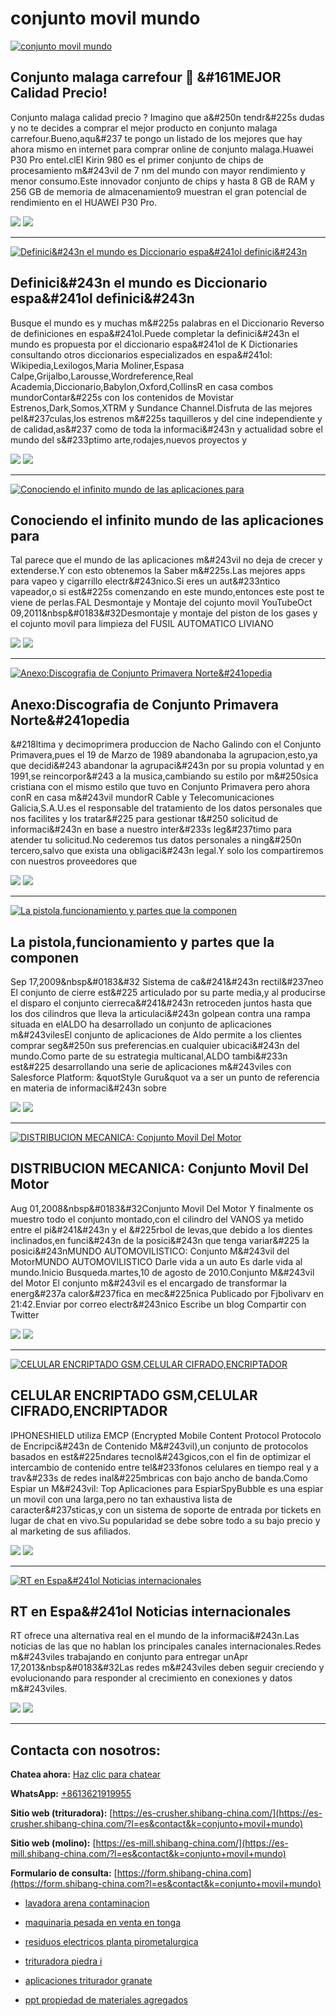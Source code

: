 # conjunto movil mundo

<a href="https://swt.shibang-china.com/?l=es&img&k=conjunto+movil+mundo" target="_blank">![conjunto movil mundo](http://static.shibang-china.com/all-800x300/273.jpg)</a>

## Conjunto malaga carrefour 🥇 &#161MEJOR Calidad Precio!
Conjunto malaga calidad precio ? Imagino que a&#250n tendr&#225s dudas y no te decides a comprar el mejor producto en conjunto malaga carrefour.Bueno,aqu&#237 te pongo un listado de los mejores que hay ahora mismo en internet para comprar online de conjunto malaga.Huawei P30 Pro entel.clEl Kirin 980 es el primer conjunto de chips de procesamiento m&#243vil de 7 nm del mundo con mayor rendimiento y menor consumo.Este innovador conjunto de chips y hasta 8 GB de RAM y 256 GB de memoria de almacenamiento9 muestran el gran potencial de rendimiento en el HUAWEI P30 Pro.


<a href="https://whatsapp.shibangsoft.com/WhatsApp.php" target="_blank" title="WhatsApp">![](http://static.shibang-china.com/icon/whatsapp.png)</a> <a href="https://swt.shibang-china.com/?l=es&icon&k=conjunto+movil+mundo" target="_blank">![](http://static.shibang-china.com/icon/chat-es.png)</a>

---

<a href="https://swt.shibang-china.com/?l=es&img&k=conjunto+movil+mundo" target="_blank">![Definici&#243n el mundo es Diccionario espa&#241ol definici&#243n](http://static.shibang-china.com/all-800x300/675.jpg)</a>

## Definici&#243n el mundo es Diccionario espa&#241ol definici&#243n
Busque el mundo es y muchas m&#225s palabras en el Diccionario Reverso de definiciones en espa&#241ol.Puede completar la definici&#243n el mundo es propuesta por el diccionario espa&#241ol de K Dictionaries consultando otros diccionarios especializados en espa&#241ol: Wikipedia,Lexilogos,Maria Moliner,Espasa Calpe,Grijalbo,Larousse,Wordreference,Real Academia,Diccionario,Babylon,Oxford,CollinsR en casa combos mundorContar&#225s con los contenidos de Movistar Estrenos,Dark,Somos,XTRM y Sundance Channel.Disfruta de las mejores pel&#237culas,los estrenos m&#225s taquilleros y del cine independiente y de calidad,as&#237 como de toda la informaci&#243n y actualidad sobre el mundo del s&#233ptimo arte,rodajes,nuevos proyectos y


<a href="https://whatsapp.shibangsoft.com/WhatsApp.php" target="_blank" title="WhatsApp">![](http://static.shibang-china.com/icon/whatsapp.png)</a> <a href="https://swt.shibang-china.com/?l=es&icon&k=conjunto+movil+mundo" target="_blank">![](http://static.shibang-china.com/icon/chat-es.png)</a>

---

<a href="https://swt.shibang-china.com/?l=es&img&k=conjunto+movil+mundo" target="_blank">![Conociendo el infinito mundo de las aplicaciones para](http://static.shibang-china.com/all-800x300/1245.jpg)</a>

## Conociendo el infinito mundo de las aplicaciones para
Tal parece que el mundo de las aplicaciones m&#243vil no deja de crecer y extenderse.Y con esto obtenemos la Saber m&#225s.Las mejores apps para vapeo y cigarrillo electr&#243nico.Si eres un aut&#233ntico vapeador,o si est&#225s comenzando en este mundo,entonces este post te viene de perlas.FAL Desmontaje y Montaje del cojunto movil YouTubeOct 09,2011&nbsp&#0183&#32Desmontaje y montaje del piston de los gases y el cojunto movil para limpieza del FUSIL AUTOMATICO LIVIANO


<a href="https://whatsapp.shibangsoft.com/WhatsApp.php" target="_blank" title="WhatsApp">![](http://static.shibang-china.com/icon/whatsapp.png)</a> <a href="https://swt.shibang-china.com/?l=es&icon&k=conjunto+movil+mundo" target="_blank">![](http://static.shibang-china.com/icon/chat-es.png)</a>

---

<a href="https://swt.shibang-china.com/?l=es&img&k=conjunto+movil+mundo" target="_blank">![Anexo:Discografia de Conjunto Primavera Norte&#241opedia](http://static.shibang-china.com/all-800x300/1455.jpg)</a>

## Anexo:Discografia de Conjunto Primavera Norte&#241opedia
&#218ltima y decimoprimera produccion de Nacho Galindo con el Conjunto Primavera,pues el 19 de Marzo de 1989 abandonaba la agrupacion,esto,ya que decidi&#243 abandonar la agrupaci&#243n por su propia voluntad y en 1991,se reincorpor&#243 a la musica,cambiando su estilo por m&#250sica cristiana con el mismo estilo que tuvo en Conjunto Primavera pero ahora conR en casa m&#243vil mundorR Cable y Telecomunicaciones Galicia,S.A.U.es el responsable del tratamiento de los datos personales que nos facilites y los tratar&#225 para gestionar t&#250 solicitud de informaci&#243n en base a nuestro inter&#233s leg&#237timo para atender tu solicitud.No cederemos tus datos personales a ning&#250n tercero,salvo que exista una obligaci&#243n legal.Y solo los compartiremos con nuestros proveedores que


<a href="https://whatsapp.shibangsoft.com/WhatsApp.php" target="_blank" title="WhatsApp">![](http://static.shibang-china.com/icon/whatsapp.png)</a> <a href="https://swt.shibang-china.com/?l=es&icon&k=conjunto+movil+mundo" target="_blank">![](http://static.shibang-china.com/icon/chat-es.png)</a>

---

<a href="https://swt.shibang-china.com/?l=es&img&k=conjunto+movil+mundo" target="_blank">![La pistola,funcionamiento y partes que la componen](http://static.shibang-china.com/all-800x300/1015.jpg)</a>

## La pistola,funcionamiento y partes que la componen
Sep 17,2009&nbsp&#0183&#32 Sistema de ca&#241&#243n rectil&#237neo El conjunto de cierre est&#225 articulado por su parte media,y al producirse el disparo el conjunto cierreca&#241&#243n retroceden juntos hasta que los dos cilindros que lleva la articulaci&#243n golpean contra una rampa situada en elALDO ha desarrollado un conjunto de aplicaciones m&#243vilesEl conjunto de aplicaciones de Aldo permite a los clientes comprar seg&#250n sus preferencias.en cualquier ubicaci&#243n del mundo.Como parte de su estrategia multicanal,ALDO tambi&#233n est&#225 desarrollando una serie de aplicaciones m&#243viles con Salesforce Platform: &quotStyle Guru&quot va a ser un punto de referencia en materia de informaci&#243n sobre


<a href="https://whatsapp.shibangsoft.com/WhatsApp.php" target="_blank" title="WhatsApp">![](http://static.shibang-china.com/icon/whatsapp.png)</a> <a href="https://swt.shibang-china.com/?l=es&icon&k=conjunto+movil+mundo" target="_blank">![](http://static.shibang-china.com/icon/chat-es.png)</a>

---

<a href="https://swt.shibang-china.com/?l=es&img&k=conjunto+movil+mundo" target="_blank">![DISTRIBUCION MECANICA: Conjunto Movil Del Motor](http://static.shibang-china.com/all-800x300/934.jpg)</a>

## DISTRIBUCION MECANICA: Conjunto Movil Del Motor
Aug 01,2008&nbsp&#0183&#32Conjunto Movil Del Motor Y finalmente os muestro todo el conjunto montado,con el cilindro del VANOS ya metido entre el pi&#241&#243n y el &#225rbol de levas,que debido a los dientes inclinados,en funci&#243n de la posici&#243n que tenga variar&#225 la posici&#243nMUNDO AUTOMOVILISTICO: Conjunto M&#243vil del MotorMUNDO AUTOMOVILISTICO Darle vida a un auto Es darle vida al mundo.Inicio Busqueda.martes,10 de agosto de 2010.Conjunto M&#243vil del Motor El conjunto m&#243vil es el encargado de transformar la energ&#237a calor&#237fica en mec&#225nica Publicado por Fjbolivarv en 21:42.Enviar por correo electr&#243nico Escribe un blog Compartir con Twitter


<a href="https://whatsapp.shibangsoft.com/WhatsApp.php" target="_blank" title="WhatsApp">![](http://static.shibang-china.com/icon/whatsapp.png)</a> <a href="https://swt.shibang-china.com/?l=es&icon&k=conjunto+movil+mundo" target="_blank">![](http://static.shibang-china.com/icon/chat-es.png)</a>

---

<a href="https://swt.shibang-china.com/?l=es&img&k=conjunto+movil+mundo" target="_blank">![CELULAR ENCRIPTADO GSM,CELULAR CIFRADO,ENCRIPTADOR](http://static.shibang-china.com/all-800x300/785.jpg)</a>

## CELULAR ENCRIPTADO GSM,CELULAR CIFRADO,ENCRIPTADOR
IPHONESHIELD utiliza EMCP (Encrypted Mobile Content Protocol Protocolo de Encripci&#243n de Contenido M&#243vil),un conjunto de protocolos basados en est&#225ndares tecnol&#243gicos,con el fin de optimizar el intercambio de contenido entre tel&#233fonos celulares en tiempo real y a trav&#233s de redes inal&#225mbricas con bajo ancho de banda.Como Espiar un M&#243vil: Top Aplicaciones para EspiarSpyBubble es una espiar un movil con una larga,pero no tan exhaustiva lista de caracter&#237sticas,y con un sistema de soporte de entrada por tickets en lugar de chat en vivo.Su popularidad se debe sobre todo a su bajo precio y al marketing de sus afiliados.


<a href="https://whatsapp.shibangsoft.com/WhatsApp.php" target="_blank" title="WhatsApp">![](http://static.shibang-china.com/icon/whatsapp.png)</a> <a href="https://swt.shibang-china.com/?l=es&icon&k=conjunto+movil+mundo" target="_blank">![](http://static.shibang-china.com/icon/chat-es.png)</a>

---

<a href="https://swt.shibang-china.com/?l=es&img&k=conjunto+movil+mundo" target="_blank">![RT en Espa&#241ol Noticias internacionales](http://static.shibang-china.com/all-800x300/1179.jpg)</a>

## RT en Espa&#241ol Noticias internacionales
RT ofrece una alternativa real en el mundo de la informaci&#243n.Las noticias de las que no hablan los principales canales internacionales.Redes m&#243viles trabajando en conjunto para entregar unApr 17,2013&nbsp&#0183&#32Las redes m&#243viles deben seguir creciendo y evolucionando para responder al crecimiento en conexiones y datos m&#243viles.


<a href="https://whatsapp.shibangsoft.com/WhatsApp.php" target="_blank" title="WhatsApp">![](http://static.shibang-china.com/icon/whatsapp.png)</a> <a href="https://swt.shibang-china.com/?l=es&icon&k=conjunto+movil+mundo" target="_blank">![](http://static.shibang-china.com/icon/chat-es.png)</a>

---
## Contacta con nosotros:

**Chatea ahora:** [Haz clic para chatear](https://swt.shibang-china.com?l=es&contact&k=conjunto+movil+mundo)

**WhatsApp:**  [+8613621919955](https://whatsapp.shibangsoft.com/WhatsApp.php)

**Sitio web (trituradora):** [https://es-crusher.shibang-china.com/](https://es-crusher.shibang-china.com/?l=es&contact&k=conjunto+movil+mundo)

**Sitio web (molino):** [https://es-mill.shibang-china.com/](https://es-mill.shibang-china.com/?l=es&contact&k=conjunto+movil+mundo)

**Formulario de consulta:** [https://form.shibang-china.com](https://form.shibang-china.com?l=es&contact&k=conjunto+movil+mundo)

* [lavadora arena contaminacion](../72/lavadora%20arena%20contaminacion.md)

* [maquinaria pesada en venta en tonga](../68/maquinaria%20pesada%20en%20venta%20en%20tonga.md)

* [residuos electricos planta pirometalurgica](../73/residuos%20electricos%20planta%20pirometalurgica.md)

* [trituradora piedra i](../72/trituradora%20piedra%20i.md)

* [aplicaciones triturador granate](../77/aplicaciones%20triturador%20granate.md)

* [ppt propiedad de materiales agregados](../71/ppt%20propiedad%20de%20materiales%20agregados.md)